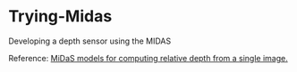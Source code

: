 # Trying-Midas
 Developing a depth sensor using the MIDAS

Reference: [MiDaS models for computing relative depth from a single image.](https://pytorch.org/hub/intelisl_midas_v2/)

